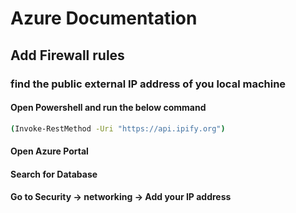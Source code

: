 # Azure Documentation

## Add Firewall rules
### find the public external IP address of you local machine
#### Open Powershell and run the below command
 ```bash
 (Invoke-RestMethod -Uri "https://api.ipify.org")
 ```
 #### Open Azure Portal
 #### Search for Database
 #### Go to Security -> networking -> Add your IP address